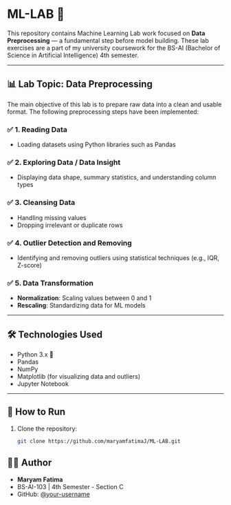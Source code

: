 # ML-LAB 🧠

This repository contains Machine Learning Lab work focused on **Data Preprocessing** — a fundamental step before model building. These lab exercises are a part of my university coursework for the BS-AI (Bachelor of Science in Artificial Intelligence) 4th semester.

---

## 📊 Lab Topic: Data Preprocessing

The main objective of this lab is to prepare raw data into a clean and usable format. The following preprocessing steps have been implemented:

### ✅ 1. Reading Data
- Loading datasets using Python libraries such as Pandas

### ✅ 2. Exploring Data / Data Insight
- Displaying data shape, summary statistics, and understanding column types

### ✅ 3. Cleansing Data
- Handling missing values
- Dropping irrelevant or duplicate rows

### ✅ 4. Outlier Detection and Removing
- Identifying and removing outliers using statistical techniques (e.g., IQR, Z-score)

### ✅ 5. Data Transformation
- **Normalization**: Scaling values between 0 and 1
- **Rescaling**: Standardizing data for ML models

---

## 🛠 Technologies Used

- Python 3.x 🐍
- Pandas
- NumPy
- Matplotlib (for visualizing data and outliers)
- Jupyter Notebook

---

## 📁 How to Run

1. Clone the repository:
   ```bash
   git clone https://github.com/maryamfatimaJ/ML-LAB.git

 ## 🙋‍♀️ Author

- **Maryam Fatima**
- BS-AI-103 | 4th Semester - Section C
- GitHub: [@your-username](https://github.com/maryamfatimaJ)

